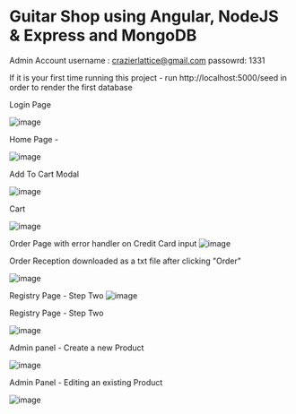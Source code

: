 # Guitar Shop using Angular, NodeJS & Express and MongoDB





Admin Account
username : crazierlattice@gmail.com
passowrd: 1331

If it is your first time running this project - 
run http://localhost:5000/seed in order to render the first database

Login Page

![image](https://user-images.githubusercontent.com/68593924/160144652-b2145a23-d9bd-4796-be00-813cfc035fe8.png)



Home Page -

![image](https://user-images.githubusercontent.com/68593924/160144608-1a7b025a-4366-45c3-86f5-1e9c4ba75154.png)



Add To Cart Modal

![image](https://user-images.githubusercontent.com/68593924/160144677-9c2bf385-1911-4027-a28e-ff0bcffa98a3.png)


Cart

![image](https://user-images.githubusercontent.com/68593924/160144696-1efb84d7-8a94-4567-bda5-ae078a426da4.png)


Order Page with error handler on Credit Card input
![image](https://user-images.githubusercontent.com/68593924/160144755-7be4b8df-d4e3-4b5f-948e-5d8e7ef065ca.png)

Order Reception downloaded as a txt file after clicking "Order"

![image](https://user-images.githubusercontent.com/68593924/160144811-2c7c8f8f-fce6-4374-b5e7-541aa47f6ee6.png)

Registry Page - Step Two
![image](https://user-images.githubusercontent.com/68593924/160145039-9980fc30-ec69-41eb-a56b-8a3752ad7d38.png)

Registry Page - Step Two

![image](https://user-images.githubusercontent.com/68593924/160145154-e15932a1-ab8f-4dbd-8d90-dbc49d760556.png)


Admin panel - Create a new Product

![image](https://user-images.githubusercontent.com/68593924/160145348-1e0f42d7-49f8-4456-a749-058d36585757.png)


Admin Panel - Editing an existing Product

![image](https://user-images.githubusercontent.com/68593924/160145421-c7a6511a-4685-4231-9c3a-c96618061e83.png)


